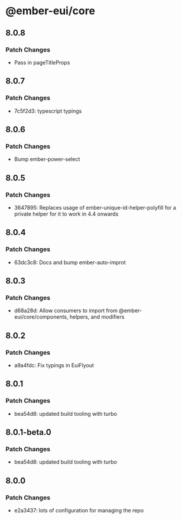 # @ember-eui/core

## 8.0.8

### Patch Changes

- Pass in pageTitleProps

## 8.0.7

### Patch Changes

- 7c5f2d3: typescript typings

## 8.0.6

### Patch Changes

- Bump ember-power-select

## 8.0.5

### Patch Changes

- 3647895: Replaces usage of ember-unique-id-helper-polyfill for a private helper for it to work in 4.4 onwards

## 8.0.4

### Patch Changes

- 63dc3c8: Docs and bump ember-auto-improt

## 8.0.3

### Patch Changes

- d68a28d: Allow consumers to import from @ember-eui/core/components, helpers, and modifiers

## 8.0.2

### Patch Changes

- a9a4fdc: Fix typings in EuiFlyout

## 8.0.1

### Patch Changes

- bea54d8: updated build tooling with turbo

## 8.0.1-beta.0

### Patch Changes

- bea54d8: updated build tooling with turbo

## 8.0.0

### Patch Changes

- e2a3437: lots of configuration for managing the repo

